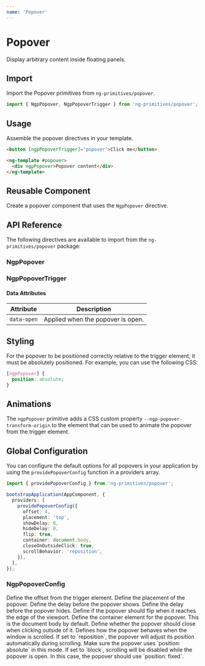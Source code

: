 ```yaml
---
name: 'Popover'
---
```


# Popover

Display arbitrary content inside floating panels.

<docs-example name="popover"></docs-example>

## Import

Import the Popover primitives from `ng-primitives/popover`.

```ts
import { NgpPopover, NgpPopoverTrigger } from 'ng-primitives/popover';
```

## Usage

Assemble the popover directives in your template.

```html
<button [ngpPopoverTrigger]="popover">Click me</button>

<ng-template #popover>
  <div ngpPopover>Popover content</div>
</ng-template>
```

## Reusable Component

Create a popover component that uses the `NgpPopover` directive.

<docs-snippet name="popover"></docs-snippet>

## API Reference

The following directives are available to import from the `ng-primitives/popover` package:

### NgpPopover

<api-docs name="NgpPopover"></api-docs>

### NgpPopoverTrigger

<api-docs name="NgpPopoverTrigger"></api-docs>

#### Data Attributes

| Attribute   | Description                       |
| ----------- | --------------------------------- |
| `data-open` | Applied when the popover is open. |

## Styling

For the popover to be positioned correctly relative to the trigger element, it must be absolutely positioned. For example, you can use the following CSS:

```css
[ngpPopover] {
  position: absolute;
}
```

## Animations

The `ngpPopover` primitive adds a CSS custom property `--ngp-popover-transform-origin` to the element that can be used to animate the popover from the trigger element.

## Global Configuration

You can configure the default options for all popovers in your application by using the `providePopoverConfig` function in a providers array.

```ts
import { providePopoverConfig } from 'ng-primitives/popover';

bootstrapApplication(AppComponent, {
  providers: [
    providePopoverConfig({
      offset: 4,
      placement: 'top',
      showDelay: 0,
      hideDelay: 0,
      flip: true,
      container: document.body,
      closeOnOutsideClick: true,
      scrollBehavior: 'reposition',
    }),
  ],
});
```

### NgpPopoverConfig

<prop-details name="offset" type="number">
  Define the offset from the trigger element.
</prop-details>

<prop-details name="placement" type="'top' | 'right' | 'bottom' | 'left'">
  Define the placement of the popover.
</prop-details>

<prop-details name="showDelay" type="number">
  Define the delay before the popover shows.
</prop-details>

<prop-details name="hideDelay" type="number">
  Define the delay before the popover hides.
</prop-details>

<prop-details name="flip" type="boolean">
  Define if the popover should flip when it reaches the edge of the viewport.
</prop-details>

<prop-details name="container" type="HTMLElement">
  Define the container element for the popover. This is the document body by default.
</prop-details>

<prop-details name="closeOnOutsideClick" type="boolean">
  Define whether the popover should close when clicking outside of it.
</prop-details>

<prop-details name="scrollBehavior" type="reposition | block">
Defines how the popover behaves when the window is scrolled. If set to `reposition`, the popover will adjust its position automatically during scrolling. Make sure the popover uses `position: absolute` in this mode. If set to `block`, scrolling will be disabled while the popover is open. In this case, the popover should use `position: fixed`.
</prop-details>
